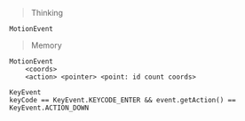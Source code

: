 > Thinking

```
MotionEvent
```

> Memory

```
MotionEvent
	<coords>
	<action> <pointer> <point: id count coords>

KeyEvent
keyCode == KeyEvent.KEYCODE_ENTER && event.getAction() == KeyEvent.ACTION_DOWN
```

